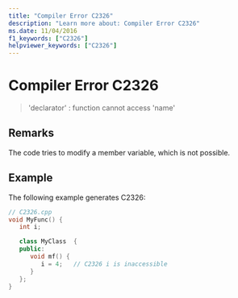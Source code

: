 ```yaml
---
title: "Compiler Error C2326"
description: "Learn more about: Compiler Error C2326"
ms.date: 11/04/2016
f1_keywords: ["C2326"]
helpviewer_keywords: ["C2326"]
---
```

# Compiler Error C2326

> 'declarator' : function cannot access 'name'

## Remarks

The code tries to modify a member variable, which is not possible.

## Example

The following example generates C2326:

```cpp
// C2326.cpp
void MyFunc() {
   int i;

   class MyClass  {
   public:
      void mf() {
         i = 4;   // C2326 i is inaccessible
      }
   };
}
```
